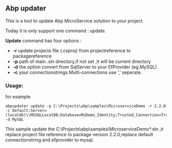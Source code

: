 ## Abp updater

This is a tool to update Abp MicroService solution to your project.

Today it is only support one command : update.

**Update** command has four options :
- **-r** update projects file (.csproj) from projectreference to packagereference
- **-p** path of main .sln directory,if not set ,it will be current directory
-  **-d** the option convert from SqlServer to your EfProvider (eg.MySQL)
-  **-c** your connectionstrings.Multi-connections use ',' seperate.

### Usage:
for example
```
abpupdater update -p C:\Projects\abp\samples\MicroserviceDemo -r 2.2.0 -c Default:Server=(localdb)\\MSSQLLocalDB;Database=MsDemo_Identity;Trusted_Connection=True;MultipleActiveResultSets=true -d MySQL
```

This sample update the C:\Projects\abp\samples\MicroserviceDemo\*.sln ,it replace project file reference to package version 2.2.0,replace default connectionstring and efprovider to mysql.